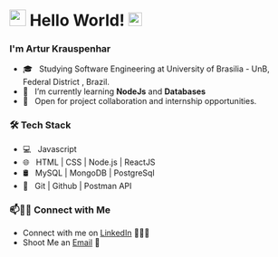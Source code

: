 # <img src="https://github.com/Shiv-sharma-111/Shiv-sharma-111/blob/master/Assets/Hi.gif" width="29px"> Hello World!&nbsp;<img src="https://github.com/Shiv-sharma-111/Shiv-sharma-111/blob/master/Assets/Earth.gif" width="24px">

### I'm Artur Krauspenhar

- 🎓 &nbsp; Studying Software Engineering at University of Brasilia - UnB, Federal District , Brazil.
- 🌱 &nbsp; I’m currently learning **NodeJs** and **Databases**
- 👀 &nbsp; Open for project collaboration and internship opportunities. 

<h3>🛠 Tech Stack</h3>

- 💻 &nbsp; Javascript 
- 🌐 &nbsp; HTML | CSS | Node.js | ReactJS
- 🛢 &nbsp; MySQL | MongoDB | PostgreSql
- 🔧 &nbsp; Git | Github | Postman API

<!-- ![github stats](https://github-readme-stats.vercel.app/api?username=Arturhk05&show_icons=true&theme=radical) -->

### 📫🤝🏻 Connect with Me

 - Connect with me on [LinkedIn](https://www.linkedin.com/in/arturkraus/) 👨🏻‍💻
 - Shoot Me an [Email](mailto:arturkrauspenhar@hotmail.com) 💌

<!--[![Mail Badge](https://img.shields.io/badge/-arturkrauspenhar@hotmail.com-c14438?style=flat-square&logo=Gmail&logoColor=white&link=mailto:arturkrauspenhar@hotmail.com)](mailto:arturkrauspenhar@hotmail.com)-->
